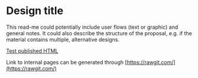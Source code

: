 # Design title
This read-me could potentially include user flows (text or graphic) and general notes. It could also describe the structure of the proposal, e.g. if the material contains multiple, alternative designs.

[Test published HTML](https://rawgit.com/fgecwr/UX-test/inv/issueboard/UX_Issue%20board/publish/index.html#g=1&p=issue_board)

Link to internal pages can be generated through [https://rawgit.com/](https://rawgit.com/)